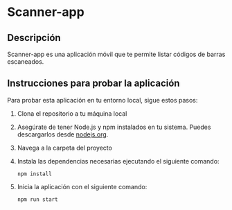 # Scanner-app

## Descripción
Scanner-app es una aplicación móvil que te permite listar códigos de barras escaneados. 

## Instrucciones para probar la aplicación
Para probar esta aplicación en tu entorno local, sigue estos pasos:

1. Clona el repositorio a tu máquina local

2. Asegúrate de tener Node.js y npm instalados en tu sistema. Puedes descargarlos desde [nodejs.org](https://nodejs.org/).

3. Navega a la carpeta del proyecto

4. Instala las dependencias necesarias ejecutando el siguiente comando:
    ```
    npm install
    ```
5. Inicia la aplicación con el siguiente comando:
    ```
    npm run start
    ```

